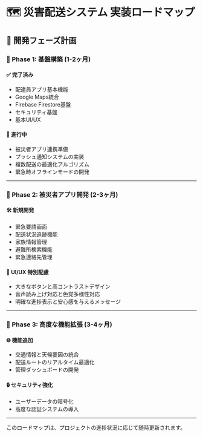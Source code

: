# 🗺️ 災害配送システム 実装ロードマップ

## 🎯 開発フェーズ計画

### 📅 Phase 1: 基盤構築 (1-2ヶ月)

#### ✅ 完了済み
- 配達員アプリ基本機能
- Google Maps統合
- Firebase Firestore基盤
- セキュリティ基盤
- 基本UI/UX

#### 🚧 進行中
- 被災者アプリ連携準備
- プッシュ通知システムの実装
- 複数配送の最適化アルゴリズム
- 緊急時オフラインモードの開発

---

### 📱 Phase 2: 被災者アプリ開発 (2-3ヶ月)

#### 🛠️ 新規開発
- 緊急要請画面
- 配送状況追跡機能
- 家族情報管理
- 避難所検索機能
- 緊急連絡先管理

#### 🎨 UI/UX 特別配慮
- 大きなボタンと高コントラストデザイン
- 音声読み上げ対応と色覚多様性対応
- 明確な進捗表示と安心感を与えるメッセージ

---

### 🚀 Phase 3: 高度な機能拡張 (3-4ヶ月)

#### 🌐 機能追加
- 交通情報と天候要因の統合
- 配送ルートのリアルタイム最適化
- 管理ダッシュボードの開発

#### 🔒 セキュリティ強化
- ユーザーデータの暗号化
- 高度な認証システムの導入

---

このロードマップは、プロジェクトの進捗状況に応じて随時更新されます。